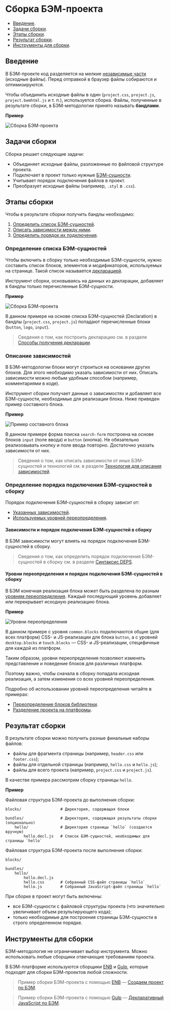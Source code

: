 # Сборка БЭМ-проекта

* [Введение](#Введение).
* [Задачи сборки](#Задачи-сборки).
* [Этапы сборки](#Этапы-сборки).
* [Результат сборки](#Результат-сборки).
* [Инструменты для сборки](#Инструменты-для-сборки).

## Введение

В БЭМ-проекте код разделяется на мелкие [независимые части](../filestructure/filestructure.ru.md#Принципы-организации-файловой-структуры-БЭМ-проекта) (исходные файлы). Перед отправкой в браузер файлы собираются и оптимизируются.

Чтобы объединить исходные файлы в один (`project.css`, `project.js`, `project.bemhtml.js` и т. п.), используется сборка. Файлы, полученные в результате сборки, в БЭМ-методологии принято называть **бандлами**.

**Пример**

![Сборка БЭМ-проекта](https://rawgit.com/bem-site/bem-method/godfreyd-methodology-deps/method/build/build__bem-project.svg####f)

## Задачи сборки

Сборка решает следующие задачи:

* Объединяет исходные файлы, разложенные по файловой структуре проекта.
* Подключает в проект только нужные [БЭМ-сущности](../key-concepts/key-concepts.ru.md#БЭМ-сущность).
* Учитывает порядок подключения файлов в проект.
* Преобразует исходные файлы (например, `.styl` в `.css`).

## Этапы сборки

Чтобы в результате сборки получить бандлы необходимо:

1. [Определить список БЭМ-сущностей](#Определение-списка-БЭМ-сущностей).
2. [Описать зависимости между ними](#Описание-зависимостей).
3. [Определить порядок их подключения](#Определение-порядка-подключения-БЭМ-сущностей-в-сборку).

### Определение списка БЭМ-сущностей

Чтобы включить в сборку только необходимые БЭМ-сущности, нужно составить список блоков, элементов и модификаторов, используемых на странице. Такой список называется [декларацией](../declarations/declarations.ru.md##).

Инструмент сборки, основываясь на данных из декларации, добавляет в бандлы только перечисленные БЭМ-сущности.

**Пример**

![Сборка БЭМ-проекта](https://rawgit.com/bem-site/bem-method/godfreyd-methodology-deps/method/build/build__declaration.svg)

В данном примере на основе списка БЭМ-сущностей (Declaration) в бандлы (`project.css`, `project.js`) попадают перечисленные блоки (`button`, `logo`, `input`).

> Сведения о том, как построить декларацию см. в разделе [Способы получения декларации](../declarations/declarations.ru.md#Способы-получения-декларации).

### Описание зависимостей

В БЭМ-методологии блоки могут строиться на основании других блоков. Для этого необходимо указать зависимости от них. Описать зависимости можно любым удобным способом (например, комментариями в коде).

Инструмент сборки получает данные о зависимостях и добавляет все БЭМ-сущности, необходимые для реализации блока. Ниже приведен пример составного блока.

**Пример**

![Пример составного блока](https://rawgit.com/bem-site/bem-method/godfreyd-methodology-deps/method/build/build__search-form.svg)

В данном примере форма поиска `search-form` построена на основе блоков `input` (поле ввода) и `button` (кнопка). Не обязательно реализовывать кнопку и поле ввода повторно. Достаточно указать зависимости от них.

> Сведения о том, как описать зависимости от иных БЭМ-сущностей и технологий см. в разделе [Технология для описания зависимостей](https://ru.bem.info/technology/deps/).

### Определение порядка подключения БЭМ-сущностей в сборку

Порядок подключения БЭМ-сущностей в сборку зависит от:

* [Указанных зависимостей](#Зависимости-и-порядок-подключения-БЭМ-сущностей-в-сборку).
* [Используемых уровней переопределения](#Уровни-переопределения-и-порядок-подключения-БЭМ-сущностей-в-сборку).

#### Зависимости и порядок подключения БЭМ-сущностей в сборку

В БЭМ зависимости могут влиять на порядок подключения БЭМ-сущностей в сборку.

> Сведения о том, как определить порядок подключения БЭМ-сущностей в сборку см. в разделе [Синтаксис DEPS](https://ru.bem.info/platform/deps/#Поля-определяющие-зависимость).

#### Уровни переопределения и порядок подключения БЭМ-сущностей в сборку

В БЭМ конечная реализация блока может быть разделена по разным [уровням переопределения](../key-concepts/key-concepts.ru.md#Уровень-переопределения). Каждый последующий уровень добавляет или перекрывает исходную реализацию блока.

**Пример**

![Уровни переопределения](https://rawgit.com/bem-site/bem-method/godfreyd-methodology-deps/method/build/build__levels.svg)

В данном примере с уровня `common.blocks` подключаются общие (для всех платформ) CSS- и JS-реализации для блока `button`, а с уровней `desktop.blocks` и `touch.blocks` — CSS- и JS-реализации, специфичные для каждой из платформ.

Таким образом, уровни переопределения позволяют изменять представление и поведение блоков для различных платформ.

Поэтому важно, чтобы сначала в сборку попадала исходная реализация, а затем изменения со всех уровней переопределения.

Подробно об использовании уровней переопределения читайте в примерах:

* [Переопределение блоков библиотеки](../filestructure/filestructure.ru.md#Подключение-библиотеки).
* [Разделение проекта на платформы](../filestructure/filestructure.ru.md#Разделение-проекта-на-платформы).

## Результат сборки

В результате сборки можно получить разные финальные наборы файлов:

* файлы для фрагмента страницы (например, `header.css` или `footer.css`);
* файлы для отдельной страницы (например, `hello.css` и `hello.js`);
* файлы для всего проекта (например, `project.css` и `project.js`).

В качестве примера рассмотрим сборку страницы `hello`.

**Пример**

Файловая структура БЭМ-проекта до выполнения сборки:

```files
blocks/                 # Директория, содержащая блоки

bundles/                # Директория, содержащая результаты сборки (опционально)
    hello/              # Директория страницы `hello` (создается вручную)
        hello.decl.js   # Список БЭМ-сущностей, необходимых для страницы `hello`
```

Файловая структура БЭМ-проекта после выполнения сборки:

```files
blocks/                 

bundles/                
    hello/              
        hello.decl.js   
        hello.css       # Собранный CSS-файл страницы `hello`
        hello.js        # Собранный JavaScript-файл страницы `hello`
```

При сборке в проект могут быть включены:

* все БЭМ-сущности с файловой структуры проекта (что значительно увеличивает объем результирующего кода);
* только необходимые для построения страницы БЭМ-сущности в строго определенном порядке.

## Инструменты для сборки

БЭМ-методология не ограничивает выбор инструмента. Можно использовать любые сборщики отвечающие требованиям проекта.

В БЭМ-платформе используются сборщики [ENB](https://ru.bem.info/tools/bem/enb-bem/) и [Gulp](http://gulpjs.com/), которые подходят для сборки БЭМ-проектов любой сложности.

> Пример сборки БЭМ-проекта с помощью [ENB](https://ru.bem.info/tools/bem/enb-bem/) — [Создаем проект по БЭМ](https://ru.bem.info/tutorials/start-with-project-stub/).

> Пример сборки БЭМ-проекта с помощью [Gulp](http://gulpjs.com/) — [Декларативный JavaScript по БЭМ](https://ru.bem.info/forum/-696/).
